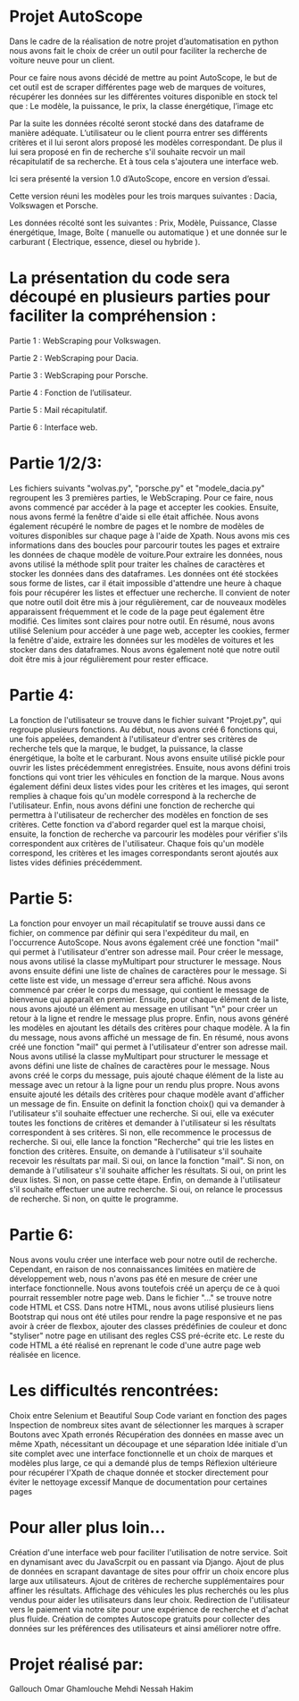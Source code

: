 # Projet AutoScope

Dans le cadre de la réalisation de notre projet d’automatisation en python nous avons fait le choix de créer un outil pour faciliter la recherche de voiture neuve pour un client. 

Pour ce faire nous avons décidé de mettre au point AutoScope, le but de cet outil est de scraper différentes page web de marques de voitures, récupérer les données sur les différentes voitures disponible en stock tel que : Le modèle, la puissance, le prix, la classe énergétique, l’image etc

Par la suite les données récolté seront stocké dans des dataframe de manière adéquate. L’utilisateur ou le client pourra entrer ses différents critères et il lui seront alors proposé les modèles correspondant. De plus il lui sera proposé en fin de recherche s'il souhaite recvoir un mail récapitulatif de sa recherche. Et à tous cela s'ajoutera une interface web.



Ici sera présenté la version 1.0 d’AutoScope, encore en version d’essai. 

Cette version réuni les modèles pour les trois marques suivantes : Dacia, Volkswagen et Porsche.

Les données récolté sont les suivantes : Prix, Modèle, Puissance, Classe énergétique, Image, Boîte ( manuelle ou automatique ) et une donnée sur le carburant ( Electrique, essence, diesel ou hybride ).



# La présentation du code sera découpé en plusieurs parties pour faciliter la compréhension :

Partie 1 : WebScraping pour Volkswagen. 

Partie 2 : WebScraping pour Dacia. 

Partie 3 : WebScraping pour Porsche. 

Partie 4 : Fonction de l’utilisateur. 

Partie 5 : Mail récapitulatif.      

Partie 6 : Interface web. 



# Partie 1/2/3:

Les fichiers suivants "wolvas.py", "porsche.py" et "modele_dacia.py" regroupent les 3 premières parties, le WebScraping. Pour ce faire, nous avons commencé par accéder à la page et accepter les cookies. Ensuite, nous avons fermé la fenêtre d'aide si elle était affichée. Nous avons également récupéré le nombre de pages et le nombre de modèles de voitures disponibles sur chaque page à l'aide de Xpath. Nous avons mis ces informations dans des boucles pour parcourir toutes les pages et extraire les données de chaque modèle de voiture.Pour extraire les données, nous avons utilisé la méthode split pour traiter les chaînes de caractères et stocker les données dans des dataframes. Les données ont été stockées sous forme de listes, car il était impossible d'attendre une heure à chaque fois pour récupérer les listes et effectuer une recherche. Il convient de noter que notre outil doit être mis à jour régulièrement, car de nouveaux modèles apparaissent fréquemment et le code de la page peut également être modifié. Ces limites sont claires pour notre outil.
En résumé, nous avons utilisé Selenium pour accéder à une page web, accepter les cookies, fermer la fenêtre d'aide, extraire les données sur les modèles de voitures et les stocker dans des dataframes. Nous avons également noté que notre outil doit être mis à jour régulièrement pour rester efficace.

# Partie 4:

La fonction de l'utilisateur se trouve dans le fichier suivant "Projet.py", qui regroupe plusieurs fonctions. Au début, nous avons créé 6 fonctions qui, une fois appelées, demandent à l'utilisateur d'entrer ses critères de recherche tels que la marque, le budget, la puissance, la classe énergétique, la boîte et le carburant. Nous avons ensuite utilisé pickle pour ouvrir les listes précédemment enregistrées. Ensuite, nous avons défini trois fonctions qui vont trier les véhicules en fonction de la marque. Nous avons également défini deux listes vides pour les critères et les images, qui seront remplies à chaque fois qu'un modèle correspond à la recherche de l'utilisateur. Enfin, nous avons défini une fonction de recherche qui permettra à l'utilisateur de rechercher des modèles en fonction de ses critères. Cette fonction va d'abord regarder quel est la marque choisi, ensuite, la fonction de recherche va parcourir les modèles pour vérifier s'ils correspondent aux critères de l'utilisateur. Chaque fois qu'un modèle correspond, les critères et les images correspondants seront ajoutés aux listes vides définies précédemment.

# Partie 5:

La fonction pour envoyer un mail récapitulatif se trouve aussi dans ce fichier, on commence par définir qui sera l'expéditeur du mail, en l'occurrence AutoScope. Nous avons également créé une fonction "mail" qui permet à l'utilisateur d'entrer son adresse mail. Pour créer le message, nous avons utilisé la classe myMultipart pour structurer le message. Nous avons ensuite défini une liste de chaînes de caractères pour le message. Si cette liste est vide, un message d'erreur sera affiché. Nous avons commencé par créer le corps du message, qui contient le message de bienvenue qui apparaît en premier. Ensuite, pour chaque élément de la liste, nous avons ajouté un élément au message en utilisant "\n" pour créer un retour à la ligne et rendre le message plus propre. Enfin, nous avons généré les modèles en ajoutant les détails des critères pour chaque modèle. À la fin du message, nous avons affiché un message de fin.
En résumé, nous avons créé une fonction "mail" qui permet à l'utilisateur d'entrer son adresse mail. Nous avons utilisé la classe myMultipart pour structurer le message et avons défini une liste de chaînes de caractères pour le message. Nous avons créé le corps du message, puis ajouté chaque élément de la liste au message avec un retour à la ligne pour un rendu plus propre. Nous avons ensuite ajouté les détails des critères pour chaque modèle avant d'afficher un message de fin.
Ensuite on definit la fonction choix() qui va demander à l'utilisateur s'il souhaite effectuer une recherche. Si oui, elle va exécuter toutes les fonctions de critères et demander à l'utilisateur si les résultats correspondent à ses critères. Si non, elle recommence le processus de recherche. Si oui, elle lance la fonction "Recherche" qui trie les listes en fonction des critères. Ensuite, on demande à l'utilisateur s'il souhaite recevoir les résultats par mail. Si oui, on lance la fonction "mail". Si non, on demande à l'utilisateur s'il souhaite afficher les résultats. Si oui, on print les deux listes. Si non, on passe cette étape. Enfin, on demande à l'utilisateur s'il souhaite effectuer une autre recherche. Si oui, on relance le processus de recherche. Si non, on quitte le programme.

# Partie 6:

Nous avons voulu créer une interface web pour notre outil de recherche. Cependant, en raison de nos connaissances limitées en matière de développement web, nous n'avons pas été en mesure de créer une interface fonctionnelle. Nous avons toutefois créé un aperçu de ce à quoi pourrait ressembler notre page web.
Dans le fichier "..." se trouve notre code HTML et CSS. Dans notre HTML, nous avons utilisé plusieurs liens Bootstrap qui nous ont été utiles pour rendre la page responsive et ne pas avoir à créer de flexbox, ajouter des classes prédéfinies de couleur et donc "styliser" notre page en utilisant des regles CSS pré-écrite etc. Le reste du code HTML a été réalisé en reprenant le code d'une autre page web réalisée en licence.

# Les difficultés rencontrées:

Choix entre Selenium et Beautiful Soup
Code variant en fonction des pages
Inspection de nombreux sites avant de sélectionner les marques à scraper
Boutons avec Xpath erronés
Récupération des données en masse avec un même Xpath, nécessitant un découpage et une séparation
Idée initiale d'un site complet avec une interface fonctionnelle et un choix de marques et modèles plus large, ce qui a demandé plus de temps
Réflexion ultérieure pour récupérer l'Xpath de chaque donnée et stocker directement pour éviter le nettoyage excessif
Manque de documentation pour certaines pages

# Pour aller plus loin...

Création d'une interface web pour faciliter l'utilisation de notre service. Soit en dynamisant avec du JavaScrpit ou en passant via Django.
Ajout de plus de données en scrapant davantage de sites pour offrir un choix encore plus large aux utilisateurs.
Ajout de critères de recherche supplémentaires pour affiner les résultats.
Affichage des véhicules les plus recherchés ou les plus vendus pour aider les utilisateurs dans leur choix.
Redirection de l'utilisateur vers le paiement via notre site pour une expérience de recherche et d'achat plus fluide.
Création de comptes Autoscope gratuits pour collecter des données sur les préférences des utilisateurs et ainsi améliorer notre offre.

# Projet réalisé par:
Gallouch Omar
Ghamlouche Mehdi
Nessah Hakim
